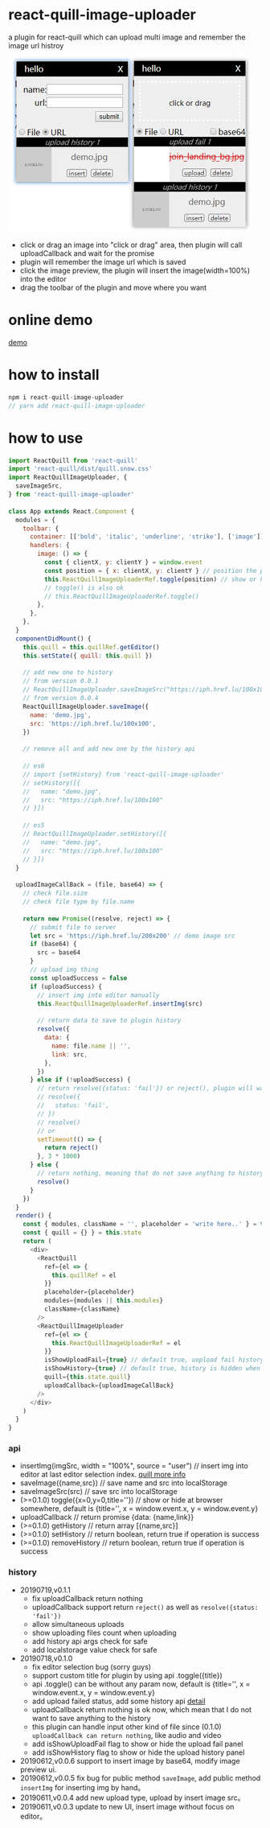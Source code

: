 # react-quill-image-uploader

a plugin for react-quill which can upload multi image and remember the image url histroy

![screenshot](./screenshot.jpg)

- click or drag an image into "click or drag" area, then plugin will call uploadCallback and wait for the promise
- plugin will remember the image url which is saved
- click the image preview, the plugin will insert the image(width=100%) into the editor
- drag the toolbar of the plugin and move where you want

# online demo

[demo](http://blog.pasico.cn/projects/react-quill-image-uploader/)

# how to install

```javascript
npm i react-quill-image-uploader
// yarn add react-quill-image-uploader
```

# how to use

```javascript
import ReactQuill from 'react-quill'
import 'react-quill/dist/quill.snow.css'
import ReactQuillImageUploader, {
  saveImageSrc,
} from 'react-quill-image-uploader'

class App extends React.Component {
  modules = {
    toolbar: {
      container: [['bold', 'italic', 'underline', 'strike'], ['image']],
      handlers: {
        image: () => {
          const { clientX, y: clientY } = window.event
          const position = { x: clientX, y: clientY } // position the plugin to show
          this.ReactQuillImageUploaderRef.toggle(position) // show or hide the plugin
          // toggle() is also ok
          // this.ReactQuillImageUploaderRef.toggle()
        },
      },
    },
  }
  componentDidMount() {
    this.quill = this.quillRef.getEditor()
    this.setState({ quill: this.quill })

    // add new one to history
    // from version 0.0.1
    // ReactQuillImageUploader.saveImageSrc("https://iph.href.lu/100x100")
    // from version 0.0.4
    ReactQuillImageUploader.saveImage({
      name: 'demo.jpg',
      src: 'https://iph.href.lu/100x100',
    })

    // remove all and add new one by the history api

    // es6
    // import {setHistory} from 'react-quill-image-uploader'
    // setHistory([{
    //   name: "demo.jpg",
    //   src: "https://iph.href.lu/100x100"
    // }])

    // es5
    // ReactQuillImageUploader.setHistory([{
    //   name: "demo.jpg",
    //   src: "https://iph.href.lu/100x100"
    // }])
  }

  uploadImageCallBack = (file, base64) => {
    // check file.size
    // check file type by file.name

    return new Promise((resolve, reject) => {
      // submit file to server
      let src = 'https://iph.href.lu/200x200' // demo image src
      if (base64) {
        src = base64
      }
      // upload img thing
      const uploadSuccess = false
      if (uploadSuccess) {
        // insert img into editor manually
        this.ReactQuillImageUploaderRef.insertImg(src)

        // return data to save to plugin history
        resolve({
          data: {
            name: file.name || '',
            link: src,
          },
        })
      } else if (!uploadSuccess) {
        // return resolve({status: 'fail'}) or reject(), plugin will warn the user to upload again, will not save in history
        // resolve({
        //   status: 'fail',
        // })
        // resolve()
        // or
        setTimeout(() => {
          return reject()
        }, 3 * 1000)
      } else {
        // return nothing, meaning that do not save anything to history or upload fail panel
        resolve()
      }
    })
  }
  render() {
    const { modules, className = '', placeholder = 'write here..' } = this.props
    const { quill = {} } = this.state
    return (
      <div>
        <ReactQuill
          ref={el => {
            this.quillRef = el
          }}
          placeholder={placeholder}
          modules={modules || this.modules}
          className={className}
        />
        <ReactQuillImageUploader
          ref={el => {
            this.ReactQuillImageUploaderRef = el
          }}
          isShowUploadFail={true} // default true, uopload fail history is hidden when false
          isShowHistory={true} // default true, history is hidden when false
          quill={this.state.quill}
          uploadCallback={uploadImageCallBack}
        />
      </div>
    )
  }
}
```

### api

- insertImg(imgSrc, width = "100%", source = "user") // insert img into editor at last editor selection index. [quill more info](https://quilljs.com/docs/api/#insertembed)
- saveImage({name,src}) // save name and src into localStorage
- saveImageSrc(src) // save src into localStorage
- (>=0.1.0) toggle({x=0,y=0,title=''}) // show or hide at browser somewhere, default is {title='', x = window.event.x, y = window.event.y}
- uploadCallback // return promise {data: {name,link}}
- (>=0.1.0) getHistory // return array [{name,src}]
- (>=0.1.0) setHistory // return boolean, return true if operation is success
- (>=0.1.0) removeHistory // return boolean, return true if operation is success

### history

- 20190719,v0.1.1
  - fix uploadCallback return nothing
  - uploadCallback support return `reject()` as well as `resolve({status: 'fail'})`
  - allow simultaneous uploads
  - show uploading files count when uploading
  - add history api args check for safe
  - add localstorage value check for safe
- 20190718,v0.1.0
  - fix editor selection bug (sorry guys)
  - support custom title for plugin by using api .toggle({title})
  - api .toggle() can be without any param now, default is {title='', x = window.event.x, y = window.event.y}
  - add upload failed status, add some history api [detail](https://github.com/pasicopan/react-quill-image-uploader/issues/1)
  - uploadCallback return nothing is ok now, which mean that I do not want to save anything to the history
  - this plugin can handle input other kind of file since (0.1.0) `uploadCallback can return nothing`, like audio and video
  - add isShowUploadFail flag to show or hide the upload fail panel
  - add isShowHistory flag to show or hide the upload history panel
- 20190612,v0.0.6 support to insert image by base64, modify image preview ui.
- 20190612,v0.0.5 fix bug for public method `saveImage`, add public method `insertImg` for inserting img by hand。
- 20190611,v0.0.4 add new upload type, upload by insert image src。
- 20190611,v0.0.3 update to new UI, insert image without focus on editor。
